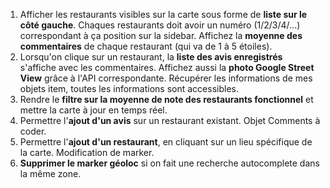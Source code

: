 1. Afficher les restaurants visibles sur la carte sous forme de **liste sur le côté gauche**.
Chaques restaurants doit avoir un numéro (1/2/3/4/...) correspondant à ça position sur la sidebar. 
Affichez la **moyenne des commentaires** de chaque restaurant (qui va de 1 à 5 étoiles).
2. Lorsqu'on clique sur un restaurant, la **liste des avis enregistrés** s'affiche avec les commentaires. 
Affichez aussi la **photo Google Street View** grâce à l'API correspondante.
Récupérer les informations de mes objets item, toutes les informations sont accessibles.
3. Rendre le **filtre sur la moyenne de note des restaurants fonctionnel** et mettre la carte à jour en temps réel. 
4. Permettre l'**ajout d'un avis** sur un restaurant existant.
Objet Comments à coder.
5. Permettre l'**ajout d'un restaurant**, en cliquant sur un lieu spécifique de la carte.
Modification de marker.
6. **Supprimer le marker géoloc** si on fait une recherche autocomplete dans la même zone.


<!-- //====== AJOUTER DES MARKERS
  function addMarker(position, map) {
    const marker = new google.maps.Marker({
      position,
      map,
      draggable: true
    })
  }
  map.addListener('click', function(event){
    addMarker(event.latLng, map)
  }) 

-->



<!-- filtre 
En partie fonctionnel, ne filtre pas précisément les éléments.
A retravailler -->

<!-- 
pour vider une div => document.getElementById('madiv').innerHTML = "";
-->

